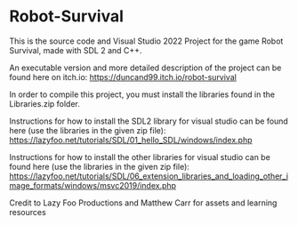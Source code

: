 # Robot-Survival

This is the source code and Visual Studio 2022 Project for the game Robot Survival, made with SDL 2 and C++. 

An executable version and more detailed description of the project can be found here on itch.io: https://duncand99.itch.io/robot-survival

In order to compile this project, you must install the libraries found in the Libraries.zip folder. 

Instructions for how to install the SDL2 library for visual studio can be found here (use the libraries in the given zip file): https://lazyfoo.net/tutorials/SDL/01_hello_SDL/windows/index.php

Instructions for how to install the other libraries for visual studio can be found here (use the libraries in the given zip file):
https://lazyfoo.net/tutorials/SDL/06_extension_libraries_and_loading_other_image_formats/windows/msvc2019/index.php

Credit to Lazy Foo Productions and Matthew Carr for assets and learning resources

